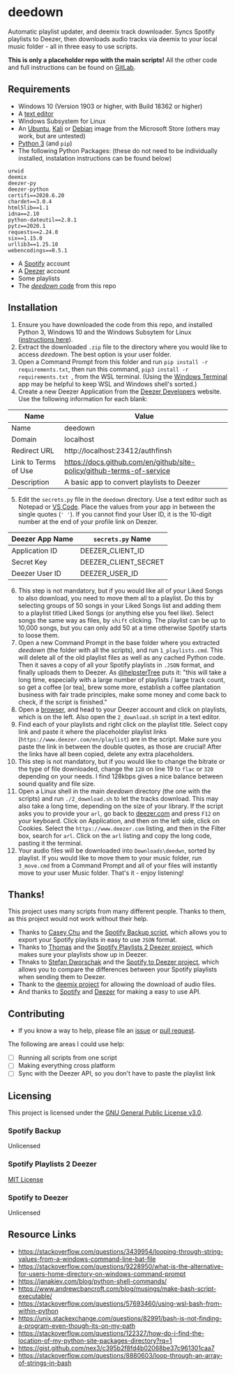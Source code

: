 # deedown
Automatic playlist updater, and deemix track downloader. Syncs Spotify playlists to Deezer, then downloads audio tracks via deemix to your local music folder - all in three easy to use scripts. 

**This is only a placeholder repo with the main scripts!** All the other code and full instructions can be found on [GitLab](https://gitlab.com/willtheorangeguy/deedown/). 

## Requirements
- Windows 10 (Version 1903 or higher, with Build 18362 or higher)
- A [text editor](https://code.visualstudio.com/)
- Windows Subsystem for Linux
- An [Ubuntu](https://www.microsoft.com/store/apps/9n6svws3rx71), [Kali](https://www.microsoft.com/store/apps/9PKR34TNCV07) or [Debian](https://www.microsoft.com/store/apps/9MSVKQC78PK6) image from the Microsoft Store (others may work, but are untested)
- [Python 3](https://www.python.org/downloads/) (and `pip`)
- The following Python Packages: (these do not need to be individually installed, instalation instructions can be found below)
```
urwid
deemix
deezer-py
deezer-python
certifi==2020.6.20
chardet==3.0.4
html5lib==1.1
idna==2.10
python-dateutil==2.8.1
pytz==2020.1
requests==2.24.0
six==1.15.0
urllib3==1.25.10
webencodings==0.5.1
```
- A [Spotify](https://www.spotify.com/us/signup/) account
- A [Deezer](https://www.deezer.com/en/register) account
- Some playlists
- The [_deedown_ code](https://gitlab.com/willtheorangeguy/deedown/-/archive/main/deedown-main.zip) from this repo

## Installation
1. Ensure you have downloaded the code from this repo, and installed Python 3, Windows 10 and the Windows Subsytem for Linux ([instructions here](https://docs.microsoft.com/en-us/windows/wsl/install-win10)).  
2. Extract the downloaded `.zip` file to the directory where you would like to access _deedown_. The best option is your user folder. 
3. Open a Command Prompt from this folder and run `pip install -r requirements.txt`, then run this command, `pip3 install -r requirements.txt `, from the WSL terminal. (Using the [Windows Terminal](https://github.com/microsoft/terminal) app may be helpful to keep WSL and Windows shell's sorted.)
4. Create a new Deezer Application from the [Deezer Developers](https://developers.deezer.com/) website. Use the following information for each blank:

| Name                  | Value                                                                 |
| ------                | ------                                                                |
| Name                  | deedown                                                               |
| Domain                | localhost                                                             |
| Redirect URL          | http://localhost:23412/authfinsh                                      |
| Link to Terms of Use  | https://docs.github.com/en/github/site-policy/github-terms-of-service |
| Description           | A basic app to convert playlists to Deezer                            |

5. Edit the `secrets.py` file in the `deedown` directory. Use a text editor such as Notepad or [VS Code](https://code.visualstudio.com/). Place the values from your app in between the single quotes (`' '`). If you cannot find your User ID, it is the 10-digit number at the end of your profile link on Deezer. 

| Deezer App Name       | `secrets.py` Name                                                     |
| ------                | ------                                                                |
| Application ID        | DEEZER_CLIENT_ID                                                      |
| Secret Key            | DEEZER_CLIENT_SECRET                                                  |
| Deezer User ID        | DEEZER_USER_ID                                                        |

6. This step is not mandatory, but if you would like all of your Liked Songs to also download, you need to move them all to a playlist. Do this by selecting groups of 50 songs in your Liked Songs list and adding them to a playlist titled Liked Songs (or anything else you feel like). Select songs the same way as files, by `shift` clicking. The playlist can be up to 10,000 songs, but you can only add 50 at a time otherwise Spotify starts to loose them. 
7. Open a new Command Prompt in the base folder where you extracted _deedown_ (the folder with all the scripts), and run `1_playlists.cmd`. This will delete all of the old playlist files as well as any cached Python code. Then it saves a copy of all your Spotify playlists in `.JSON` format, and finally uploads them to Deezer. As [@helpsterTree](https://github.com/helpsterTee) puts it: "this will take a long time, especially with a large number of playlists / large track count, so get a coffee [or tea], brew some more, establish a coffee plantation business with fair trade principles, make some money and come back to check, if the script is finished."
8. Open a [browser](https://www.microsoft.com/en-us/edge?r=1), and head to your Deezer account and click on playlists, which is on the left. Also open the `2_download.sh` script in a text editor. 
9. Find each of your playlists and right click on the playlist title. Select copy link and paste it where the placeholder playlist links (`https://www.deezer.com/en/playlist`) are in the script. Make sure you paste the link in between the double quotes, as those are crucial! After the links have all been copied, delete any extra placeholders.
10. This step is not mandatory, but if you would like to change the bitrate or the type of file downloaded, change the `128` on line 19 to `flac` or `320` depending on your needs. I find 128kbps gives a nice balance between sound quality and file size. 
11. Open a Linux shell in the main _deedown_ directory (the one with the scripts) and run `./2_download.sh` to let the tracks download. This may also take a long time, depending on the size of your library. If the script asks you to provide your `arl`, go back to [deezer.com](https://www.deezer.com/en/) and press `F12` on your keyboard. Click on Application, and then on the left side, click on Cookies. Select the `https://www.deezer.com` listing, and then in the Filter box, search for `arl`. Click on the `arl` listing and copy the long code, pasting it the terminal. 
12. Your audio files will be downloaded into `Downloads\deedwn`, sorted by playlist. If you would like to move them to your music folder, run `3_move.cmd` from a Command Prompt and all of your files will instantly move to your user Music folder. That's it - enjoy listening!

## Thanks!
This project uses many scripts from many different people. Thanks to them, as this project would not work without their help. 
- Thanks to [Casey Chu](https://github.com/caseychu) and the [Spotify Backup script](https://github.com/caseychu/spotify-backup), which allows you to export your Spotify playlists in easy to use `JSON` format.
- Thanks to [Thomas](https://github.com/helpsterTee) and the [Spotify Playlists 2 Deezer project](https://github.com/helpsterTee/spotify-playlists-2-deezer), which makes sure your playlists show up in Deezer. 
- Thnaks to [Stefan Dworschak](https://github.com/stefdworschak) and the [Spotify to Deezer project](https://github.com/stefdworschak/spotify-to-deezer), which allows you to compare the differences between your Spotify playlists when sending them to Deezer. 
- Thank to the [deemix project](https://www.reddit.com/r/deemix/) for allowing the download of audio files. 
- And thanks to [Spotify](https://open.spotify.com/playlist/37i9dQZF1DX0b1hHYQtJjp) and [Deezer](https://www.deezer.com/en/profile/4302242082/playlists) for making a easy to use API. 

## Contributing
- If you know a way to help, please file an [issue](https://github.com/willtheorangeguy/deedown/issues) or [pull request](https://github.com/willtheorangeguy/deedown/pulls).

The following are areas I could use help:
- [ ] Running all scripts from one script
- [ ] Making everything cross platform
- [ ] Sync with the Deezer API, so you don't have to paste the playlist link

## Licensing
This project is licensed under the [GNU General Public License v3.0](https://github.com/willtheorangeguy/deedown/blob/main/LICENSE).
### Spotify Backup
Unlicensed
### Spotify Playlists 2 Deezer
[MIT License](https://github.com/helpsterTee/spotify-playlists-2-deezer/blob/master/LICENSE)
### Spotify to Deezer
Unlicensed

## Resource Links
- https://stackoverflow.com/questions/3439954/looping-through-string-values-from-a-windows-command-line-bat-file
- https://stackoverflow.com/questions/9228950/what-is-the-alternative-for-users-home-directory-on-windows-command-prompt
- https://janakiev.com/blog/python-shell-commands/
- https://www.andrewcbancroft.com/blog/musings/make-bash-script-executable/
- https://stackoverflow.com/questions/57693460/using-wsl-bash-from-within-python
- https://unix.stackexchange.com/questions/82991/bash-is-not-finding-a-program-even-though-its-on-my-path
- https://stackoverflow.com/questions/122327/how-do-i-find-the-location-of-my-python-site-packages-directory?rq=1
- https://gist.github.com/nex3/c395b2f8fd4b02068be37c961301caa7
- https://stackoverflow.com/questions/8880603/loop-through-an-array-of-strings-in-bash
